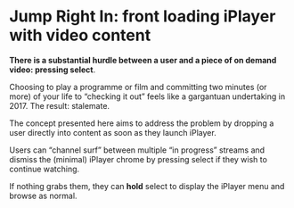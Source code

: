 # Jump Right In: front loading iPlayer with video content

**There is a substantial hurdle between a user and a piece of on demand video: pressing select**. 

Choosing to play a programme or film and committing two minutes (or more) of your life to “checking it out” feels like a gargantuan undertaking in 2017. The result: stalemate.

The concept presented here aims to address the problem by dropping a user directly into content as soon as they launch iPlayer. 

Users can “channel surf” between multiple “in progress” streams and dismiss the (minimal) iPlayer chrome by pressing select if they wish to continue watching. 

If nothing grabs them, they can **hold** select to display the iPlayer menu and browse as normal.